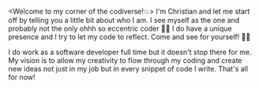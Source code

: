 <Welcome to my corner of the codiverse!💥> 
I'm Christian and let me start off by telling you a little bit about who I am. 
I see myself as the one and probably not the only ohhh so eccentric coder 🐱‍🏍
I do have a unique presence and I try to let my code to reflect. Come and see for yourself! 👀✨

I do work as a software developer full time but it doesn't stop there for me. My vision is to allow my creativity 
to flow through my coding and create new ideas not just in my job but in every snippet of code I write. That's all for now!
